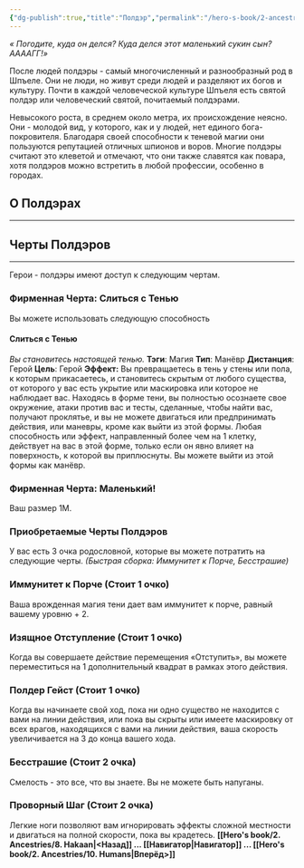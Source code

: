 ```yaml
---
{"dg-publish":true,"title":"Полдэр","permalink":"/hero-s-book/2-ancestries/9-polder/","dgPassFrontmatter":true}
---
```


*« Погодите, куда он делся? Куда делся этот маленький сукин сын? ААААГГ!»*

После людей полдэры - самый многочисленный и разнообразный род в Шпъеле. Они не люди, но живут среди людей и разделяют их богов и культуру. Почти в каждой человеческой культуре Шпъеля есть святой полдэр или человеческий святой, почитаемый полдэрами.

Невысокого роста, в среднем около метра, их происхождение неясно. Они - молодой вид, у которого, как и у людей, нет единого бога-покровителя. Благодаря своей способности к теневой магии они пользуются репутацией отличных шпионов и воров. Многие полдэры считают это клеветой и отмечают, что они также славятся как повара, хотя полдэров можно встретить в любой профессии, особенно в городах.
## О Полдэрах
---


## Черты Полдэров
---
Герои - полдэры имеют доступ к следующим чертам.
### Фирменная Черта: Слиться с Тенью
Вы можете использовать следующую способность
#### Слиться с Тенью
*Вы становитесь настоящей тенью.*
**Тэги**: Магия **Тип**: Манёвр
**Дистанция**: Герой **Цель**: Герой
**Эффект:** Вы превращаетесь в тень у стены или пола, к которым прикасаетесь, и становитесь скрытым от любого существа, от которого у вас есть укрытие или маскировка или которое не наблюдает вас. Находясь в форме тени, вы полностью осознаете свое окружение, атаки против вас и тесты, сделанные, чтобы найти вас, получают проклятье, и вы не можете двигаться или предпринимать действия, или маневры, кроме как выйти из этой формы. Любая способность или эффект, направленный более чем на 1 клетку, действует на вас в этой форме, только если он явно влияет на поверхность, к которой вы приплюснуты. Вы можете выйти из этой формы как манёвр.
### Фирменная Черта: Маленький!
Ваш размер 1М.
### Приобретаемые Черты Полдэров
У вас есть 3 очка родословной, которые вы можете потратить на следующие черты.
*(Быстрая сборка: Иммунитет к Порче, Бесстрашие)*
### **Иммунитет к Порче (Стоит 1 очко)**
Ваша врожденная магия тени дает вам иммунитет к порче, равный вашему уровню + 2.
### **Изящное Отступление (Стоит 1 очко)**
Когда вы совершаете действие перемещения «Отступить», вы можете переместиться на 1 дополнительный квадрат в рамках этого действия.
### **Полдер Гейст (Стоит 1 очко)**
Когда вы начинаете свой ход, пока ни одно существо не находится с вами на линии действия, или пока вы скрыты или имеете маскировку от всех врагов, находящихся с вами на линии действия, ваша скорость увеличивается на 3 до конца вашего хода.
### **Бесстрашие (Стоит 2 очка)**
Смелость - это все, что вы знаете. Вы не можете быть напуганы.
### **Проворный Шаг (Стоит 2 очка)**
Легкие ноги позволяют вам игнорировать эффекты сложной местности и двигаться на полной скорости, пока вы крадетесь.
**[[Hero's book/2. Ancestries/8. Hakaan\|<Назад]] ... [[Навигатор\|Навигатор]] ... [[Hero's book/2. Ancestries/10. Humans\|Вперёд>]]**